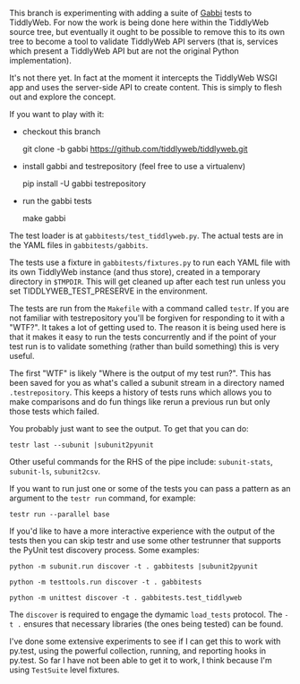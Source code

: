 
This branch is experimenting with adding a suite of
[Gabbi](http://gabbi.readthedocs.org/) tests to TiddlyWeb. For now the
work is being done here within the TiddlyWeb source tree, but eventually
it ought to be possible to remove this to its own tree to become a tool
to validate TiddlyWeb API servers (that is, services which present a
TiddlyWeb API but are not the original Python implementation).

It's not there yet. In fact at the moment it intercepts the TiddlyWeb WSGI
app and uses the server-side API to create content. This is simply to flesh
out and explore the concept.

If you want to play with it:

* checkout this branch

    git clone -b gabbi https://github.com/tiddlyweb/tiddlyweb.git

* install gabbi and testrepository (feel free to use a virtualenv)

    pip install -U gabbi testrepository

* run the gabbi tests

    make gabbi

The test loader is at `gabbitests/test_tiddlyweb.py`. The actual tests
are in the YAML files in `gabbitests/gabbits`.

The tests use a fixture in `gabbitests/fixtures.py` to run each YAML file
with its own TiddlyWeb instance (and thus store), created in a temporary
directory in `$TMPDIR`. This will get cleaned up after each test run unless
you set TIDDLYWEB_TEST_PRESERVE in the environment.

The tests are run from the `Makefile` with a command called `testr`. If you
are not familiar with testrepository you'll be forgiven for responding to it
with a "WTF?". It takes a lot of getting used to. The reason it is being used
here is that it makes it easy to run the tests concurrently and if the point
of your test run is to validate something (rather than build something) this
is very useful.

The first "WTF" is likely "Where is the output of my test run?". This
has been saved for you as what's called a subunit stream in a directory
named `.testrepository`. This keeps a history of tests runs which allows
you to make comparisons and do fun things like rerun a previous run but
only those tests which failed.

You probably just want to see the output. To get that you can do:

    testr last --subunit |subunit2pyunit

Other useful commands for the RHS of the pipe include: `subunit-stats`,
`subunit-ls`, `subunit2csv`.

If you want to run just one or some of the tests you can pass a pattern
as an argument to the `testr run` command, for example:

    testr run --parallel base

If you'd like to have a more interactive experience with the output
of the tests then you can skip testr and use some other testrunner
that supports the PyUnit test discovery process. Some examples:

    python -m subunit.run discover -t . gabbitests |subunit2pyunit

    python -m testtools.run discover -t . gabbitests

    python -m unittest discover -t . gabbitests.test_tiddlyweb

The `discover` is required to engage the dymamic `load_tests` protocol.
The `-t .` ensures that necessary libraries (the ones being tested) can
be found.

I've done some extensive experiments to see if I can get this to work
with py.test, using the powerful collection, running, and reporting
hooks in py.test. So far I have not been able to get it to work, I think
because I'm using `TestSuite` level fixtures.
